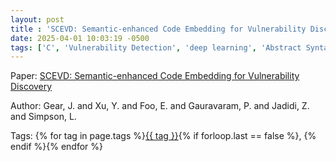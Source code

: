 ```yaml
---
layout: post
title : 'SCEVD: Semantic-enhanced Code Embedding for Vulnerability Discovery'
date: 2025-04-01 10:03:19 -0500
tags: ['C', 'Vulnerability Detection', 'deep learning', 'Abstract Syntax Tree (AST)', 'Simplified CPG (SCPG)']
---
```

Paper: [SCEVD: Semantic-enhanced Code Embedding for Vulnerability Discovery](https://ieeexplore.ieee.org/stamp/stamp.jsp?arnumber=10063706)

Author: Gear, J. and Xu, Y. and Foo, E. and Gauravaram, P. and Jadidi, Z. and Simpson, L.




 Tags: 
    <span>
    {% for tag in page.tags %}<a href="{{ site.baseurl }}tags/#{{ tag | slugify }}">{{ tag }}</a>{% if forloop.last == false %}, {% endif %}{% endfor %}
    </span>
